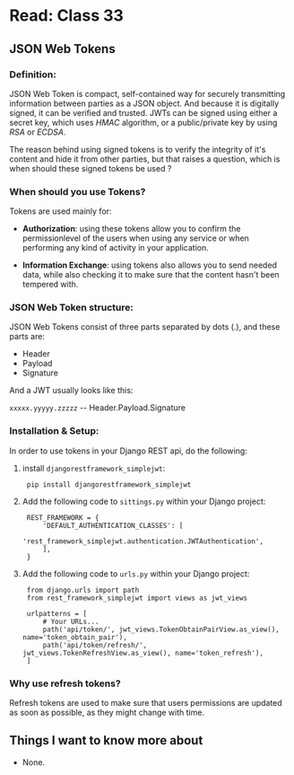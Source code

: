 # Read: Class 33

## JSON Web Tokens

### Definition:

JSON Web Token is compact, self-contained way for securely transmitting information between parties as a JSON object.
And because it is digitally signed, it can be verified and trusted.
JWTs can be signed using either a secret key, which uses *HMAC* algorithm, or a public/private key by using *RSA* or *ECDSA*.

The reason behind using signed tokens is to verify the integrity of it's content and hide it from other parties, but that raises a question, which is when should these signed tokens be used ? 

### When should you use Tokens?

Tokens are used mainly for:

- **Authorization**: using these tokens allow you to confirm the permissionlevel of the users when using any service or when performing any kind of activity in your application.

- **Information Exchange**: using tokens also allows you to send needed data, while also checking it to make sure that the content hasn't been tempered with.

### JSON Web Token structure:

JSON Web Tokens consist of three parts separated by dots (.), and these parts are:

- Header
- Payload
- Signature

And a JWT usually looks like this:

`xxxxx.yyyyy.zzzzz` -- Header.Payload.Signature

### Installation & Setup:

In order to use tokens in your Django REST api, do the following:

1. install `djangorestframework_simplejwt`:

        pip install djangorestframework_simplejwt

2. Add the following code to `sittings.py` within your Django project:

        REST_FRAMEWORK = {
            'DEFAULT_AUTHENTICATION_CLASSES': [
                'rest_framework_simplejwt.authentication.JWTAuthentication',
            ],
        }

3. Add the following code to `urls.py` within your Django project:

        from django.urls import path
        from rest_framework_simplejwt import views as jwt_views

        urlpatterns = [
            # Your URLs...
            path('api/token/', jwt_views.TokenObtainPairView.as_view(), name='token_obtain_pair'),
            path('api/token/refresh/', jwt_views.TokenRefreshView.as_view(), name='token_refresh'),
        ]

### Why use refresh tokens?

Refresh tokens are used to make sure that users permissions are updated as soon as possible, as they might change with time.

## Things I want to know more about

- None.